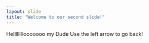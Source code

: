 ```yaml
---
layout: slide
title: "Welcome to our second slide!"
---
```

Hellllllllooooooo my Dude
Use the left arrow to go back!
